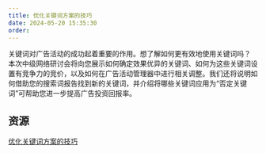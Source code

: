 ```yaml
---
title: 优化关键词方案的技巧
date: 2024-05-20 15:35:30
order: 
---
```


关键词对广告活动的成功起着重要的作用。想了解如何更有效地使用关键词吗？ 本次中级网络研讨会将向您展示如何确定效果优异的关键词、如何为这些关键词设置有竞争力的竞价，以及如何在广告活动管理器中进行相关调整。我们还将说明如何借助您的搜索词报告找到新的关键词，并介绍将哪些关键词应用为“否定关键词”可帮助您进一步提高广告投资回报率。

## 资源

[优化关键词方案的技巧](https://advertising.amazon.com/library/webinars/optimizing-keyword-strategy)
